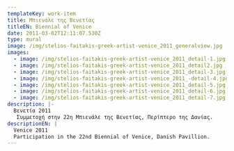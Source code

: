 ```yaml
---
templateKey: work-item
title: Μπιενάλε της Βενετίας
titleEN: Biennial of Venice
date: 2011-03-02T12:11:07.530Z
type: mural
image: /img/stelios-faitakis-greek-artist-venice_2011_generalview.jpg
images:
  - image: /img/stelios-faitakis-greek-artist-venice_2011_detail-1.jpg
  - image: /img/stelios-faitakis-greek-artist-venice_2011_detail2.jpg
  - image: /img/stelios-faitakis-greek-artist-venice_2011_detail-3.jpg
  - image: /img/stelios-faitakis-greek-artist-venice_2011_-detail-4.jpg
  - image: /img/stelios-faitakis-greek-artist-venice_2011_detail-5.jpg
  - image: /img/stelios-faitakis-greek-artist-venice_2011_detail-6.jpg
  - image: /img/stelios-faitakis-greek-artist-venice_2011_detail-7.jpg
description: |-
  Βενετία 2011
   Συμμετοχή στην 22η Μπιενάλε της Βενετίας, Περίπτερο της Δανίας.
descriptionEN: |
  Venice 2011
  Participation in the 22nd Biennial of Venice, Danish Pavillion.
---
```

